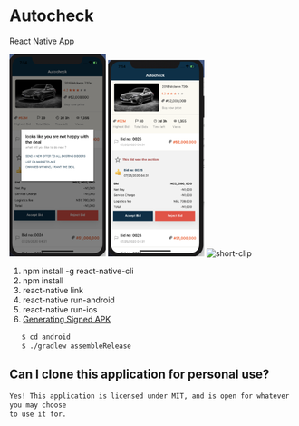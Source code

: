 # Autocheck

React Native App

<img width="170" alt="short-clip" src="/wireframe/prev1.png">
<img width="170" alt="short-clip" src="/wireframe/prev2.png">
<img width="170" alt="short-clip" src="/wireframe/autocheck.gif">
<br />

1. npm install -g react-native-cli
2. npm install
3. react-native link
4. react-native run-android
5. react-native run-ios
6. [Generating Signed APK](https://facebook.github.io/react-native/docs/signed-apk-android)  
```
   $ cd android  
   $ ./gradlew assembleRelease  
``` 

## Can I clone this application for personal use? ##

```
Yes! This application is licensed under MIT, and is open for whatever you may choose
to use it for.
```
